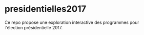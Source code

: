 # presidentielles2017
Ce repo propose une exploration interactive des programmes pour l'élection présidentielle 2017. 
